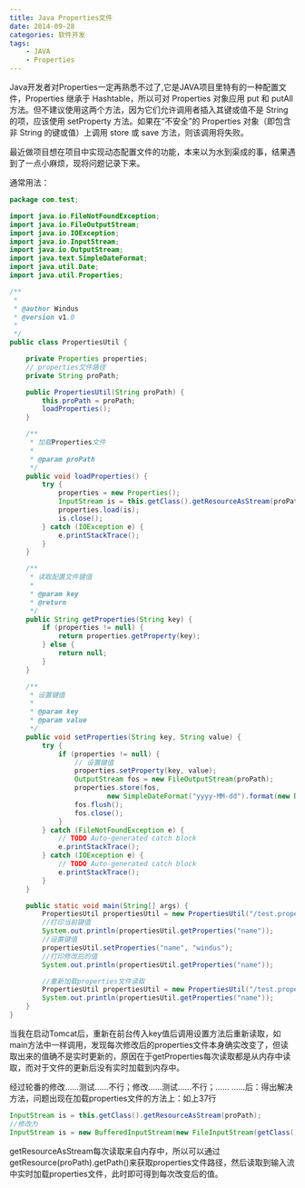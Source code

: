 ```yaml
---
title: Java Properties文件
date: 2014-09-28
categories: 软件开发
tags:
	- JAVA
	- Properties
---
```


Java开发者对Properties一定再熟悉不过了,它是JAVA项目里特有的一种配置文件，Properties 继承于 Hashtable，所以可对 Properties 对象应用 put 和 putAll 方法。但不建议使用这两个方法，因为它们允许调用者插入其键或值不是 String 的项，应该使用 setProperty 方法。如果在“不安全”的 Properties 对象（即包含非 String 的键或值）上调用 store 或 save 方法，则该调用将失败。  

最近做项目想在项目中实现动态配置文件的功能，本来以为水到渠成的事，结果遇到了一点小麻烦，现将问题记录下来。

<!--more-->

通常用法：  

```java
package com.test;

import java.io.FileNotFoundException;
import java.io.FileOutputStream;
import java.io.IOException;
import java.io.InputStream;
import java.io.OutputStream;
import java.text.SimpleDateFormat;
import java.util.Date;
import java.util.Properties;

/**
 * 
 * @author Windus
 * @version v1.0
 *
 */
public class PropertiesUtil {

	private Properties properties;
	// properties文件路径
	private String proPath;

	public PropertiesUtil(String proPath) {
		this.proPath = proPath;
		loadProperties();
	}

	/**
	 * 加载Properties文件
	 * 
	 * @param proPath
	 */
	public void loadProperties() {
		try {
			properties = new Properties();
			InputStream is = this.getClass().getResourceAsStream(proPath);
			properties.load(is);
			is.close();
		} catch (IOException e) {
			e.printStackTrace();
		}
	}

	/**
	 * 读取配置文件键值
	 * 
	 * @param key
	 * @return
	 */
	public String getProperties(String key) {
		if (properties != null) {
			return properties.getProperty(key);
		} else {
			return null;
		}
	}

	/**
	 * 设置键值
	 * 
	 * @param key
	 * @param value
	 */
	public void setProperties(String key, String value) {
		try {
			if (properties != null) {
				// 设置键值
				properties.setProperty(key, value);
				OutputStream fos = new FileOutputStream(proPath);
				properties.store(fos,
						new SimpleDateFormat("yyyy-MM-dd").format(new Date()));
				fos.flush();
				fos.close();
			}
		} catch (FileNotFoundException e) {
			// TODO Auto-generated catch block
			e.printStackTrace();
		} catch (IOException e) {
			// TODO Auto-generated catch block
			e.printStackTrace();
		}
	}

	public static void main(String[] args) {
		PropertiesUtil propertiesUtil = new PropertiesUtil("/test.properties");
		//打印当前键值
		System.out.println(propertiesUtil.getProperties("name"));
		//设置键值
		propertiesUtil.setProperties("name", "windus");
		//打印修改后的值
		System.out.println(propertiesUtil.getProperties("name"));

		//重新加载properties文件读取
		PropertiesUtil propertiesUtil = new PropertiesUtil("/test.properties");
		System.out.println(propertiesUtil.getProperties("name"));
	} 
}
```

当我在启动Tomcat后，重新在前台传入key值后调用设置方法后重新读取，如main方法中一样调用，发现每次修改后的properties文件本身确实改变了，但读取出来的值确不是实时更新的，原因在于getProperties每次读取都是从内存中读取，而对于文件的更新后没有实时加载到内存中。

经过轮番的修改……测试……不行；修改……测试……不行；…… ……后：得出解决方法，问题出现在加载properties文件的方法上：如上37行

```java
InputStream is = this.getClass().getResourceAsStream(proPath);
//修改为
InputStream is = new BufferedInputStream(new FileInputStream(getClass().getResource(proPath).getPath()));
```

getResourceAsStream每次读取来自内存中，所以可以通过getResource(proPath).getPath()来获取properties文件路径，然后读取到输入流中实时加载properties文件，此时即可得到每次改变后的值。



